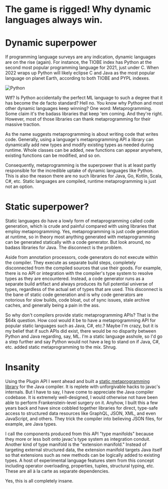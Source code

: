 # The game is rigged! Why dynamic languages always win.

# Dynamic superpower

If programming language surveys are any indication, dynamic languages are on the rise (again). For instance, the TIOBE index has Python
at the second most popular programming language for 2021, just under C. When 2022 wraps up Python will likely eclipse
C and Java as the most popular language on planet Earth, according to both TIOBE and PYPL indexes.  

![Python](http://manifold.systems/images/python.png)

Wtf? Is Python accidentally the perfect ML language to such a degree that it has become the de facto standard?
Hell no. You know why Python and most other dynamic languages keep winning? One word: Metaprogramming. Some claim it's
the badass libraries that keep 'em coming. And they're right. However, most of those libraries can thank metaprogramming
for their massive traction.  

As the name suggests metaprogramming is about writing code that writes code. Generally, using a language's
metaprogramming API a library can dynamically add new types and modify existing types as needed during runtime. Whole
classes can be added, new functions can appear anywhere, existing functions can be modified, and so on.

Consequently, metaprogramming is the superpower that is at least partly responsible for the incredible uptake of dynamic languages like Python.
This is also the reason there are no such libraries for Java, Go, Kotlin, Scala, C#, etc. Static languages are
compiled, runtime metaprogramming is just not an option.

# Static superpower?

Static languages do have a lowly form of metaprogramming called code generation, which is crude and painful compared with using
libraries that employ metaprogramming. Yes, metaprogramming is just code generation at runtime, so in theory most anything
generated with metaprogramming can be generated statically with a code generator. But look around, no badass libraries
for Java. The disconnect is the problem. 
                              
Aside from annotation processors, code generators do not
execute within the compiler. They execute as separate build steps, completely disconnected from the compiled sources that
use their goods. For example, there is no API or integration with the compiler's type system to resolve types as they are
encountered. Instead, a code generator runs as a separate build artifact and always produces its full potential universe of
types, regardless of the actual set of types that are used. This disconnect is the bane of static code generation and
is why code generators are notorious for slow builds, code bloat, out of sync issues, stale archive caches, and generally
being a pain in the ass.

So why don't compilers provide static metaprogramming APIs? That is the $64k question. How cool would it be to have a
metaprogramming API for popular static languages such as Java, C#, etc.?  Maybe I'm crazy, but it is my belief that if
such APIs did exist, there would be no disparity between Python and Java regarding, say, ML. I'm a static language
asshole, so I'd go a step further and say Python would not have a leg to stand on if Java, C#, etc. added static
metaprogramming to the mix. Shrug.

# Insanity
          
Using the Plugin API I went ahead and built a [static metaprogramming library](https://github.com/manifold-systems/manifold) for the Java compiler. It is replete with
unforgivable hacks to javac's internals. But I have to say, I have come to appreciate the Java compiler codebase.
It is extremely well-designed, I would otherwise not have been able to perform Frankenstein-level surgery on it. Anyhow,
I built this a few years back and have since cobbled together libraries for direct, type-safe access to structured data
resources like GraphQL, JSON, XML, and even JavaScript, and others. They trick the compiler into believing JSON files,
for example, are Java types.

I call the components produced from this API "type manifolds" because they more or less bolt onto javac's type system
as integration conduit. Another kind of type manifold is the "extension manifold." Instead of targeting external structured
data, the extension manifold targets Java itself so that extensions such as new methods can be logically added to existing
types. A host of experimental language features stem from this concept including operator overloading, properties, tuples, structural
typing, etc. These are all à la carte as separate dependencies.

Yes, this is all completely insane.


